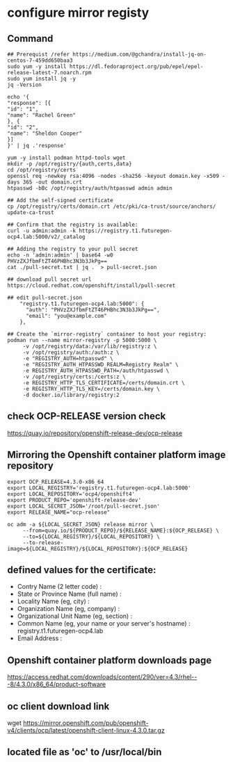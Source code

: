 # configure mirror registy

## Command
```
## Prerequist /refer https://medium.com/@gchandra/install-jq-on-centos-7-459dd650baa3
sudo yum -y install https://dl.fedoraproject.org/pub/epel/epel-release-latest-7.noarch.rpm
sudo yum install jq -y
jq -Version

echo '{
"response": [{
"id": "1",
"name": "Rachel Green"
}, {
"id": "2",
"name": "Sheldon Cooper"
}]
}' | jq .'response'

yum -y install podman httpd-tools wget
mkdir -p /opt/registry/{auth,certs,data}
cd /opt/registry/certs
openssl req -newkey rsa:4096 -nodes -sha256 -keyout domain.key -x509 -days 365 -out domain.crt
htpasswd -bBc /opt/registry/auth/htpasswd admin admin

## Add the self-signed certificate
cp /opt/registry/certs/domain.crt /etc/pki/ca-trust/source/anchors/
update-ca-trust

## Confirm that the registry is available:
curl -u admin:admin -k https://registry.t1.futuregen-ocp4.lab:5000/v2/_catalog

## Adding the registry to your pull secret
echo -n 'admin:admin' | base64 -w0
PHVzZXJfbmFtZT46PHBhc3N3b3JkPg==
cat ./pull-secret.txt | jq .  > pull-secret.json

## download pull secret url
https://cloud.redhat.com/openshift/install/pull-secret

## edit pull-secret.json
    "registry.t1.futuregen-ocp4.lab:5000": { 
      "auth": "PHVzZXJfbmFtZT46PHBhc3N3b3JkPg==", 
      "email": "you@example.com"
    },

## Create the `mirror-registry` container to host your registry:
podman run --name mirror-registry -p 5000:5000 \
     -v /opt/registry/data:/var/lib/registry:z \
     -v /opt/registry/auth:/auth:z \
     -e "REGISTRY_AUTH=htpasswd" \
     -e "REGISTRY_AUTH_HTPASSWD_REALM=Registry Realm" \
     -e REGISTRY_AUTH_HTPASSWD_PATH=/auth/htpasswd \
     -v /opt/registry/certs:/certs:z \
     -e REGISTRY_HTTP_TLS_CERTIFICATE=/certs/domain.crt \
     -e REGISTRY_HTTP_TLS_KEY=/certs/domain.key \
     -d docker.io/library/registry:2
```
## check OCP-RELEASE version check
https://quay.io/repository/openshift-release-dev/ocp-release

## Mirroring the Openshift container platform image repository
```
export OCP_RELEASE=4.3.0-x86_64 
export LOCAL_REGISTRY='registry.t1.futuregen-ocp4.lab:5000' 
export LOCAL_REPOSITORY='ocp4/openshift4' 
export PRODUCT_REPO='openshift-release-dev' 
export LOCAL_SECRET_JSON='/root/pull-secret.json' 
export RELEASE_NAME="ocp-release" 

oc adm -a ${LOCAL_SECRET_JSON} release mirror \
     --from=quay.io/${PRODUCT_REPO}/${RELEASE_NAME}:${OCP_RELEASE} \
     --to=${LOCAL_REGISTRY}/${LOCAL_REPOSITORY} \
     --to-release-image=${LOCAL_REGISTRY}/${LOCAL_REPOSITORY}:${OCP_RELEASE}
```

## defined values for the certificate:
- Contry Name (2 letter code) :
- State or Province Name (full name) :
- Locality Name (eg, city) :
- Organization Name (eg, company) :
- Organizational Unit Name (eg, section) :
- Common Name (eg, your name or your server's hostname) : registry.t1.futuregen-ocp4.lab
- Email Address :

## Openshift container platform downloads page
https://access.redhat.com/downloads/content/290/ver=4.3/rhel---8/4.3.0/x86_64/product-software

## oc client download link
wget https://mirror.openshift.com/pub/openshift-v4/clients/ocp/latest/openshift-client-linux-4.3.0.tar.gz

## located file as 'oc' to /usr/local/bin 
